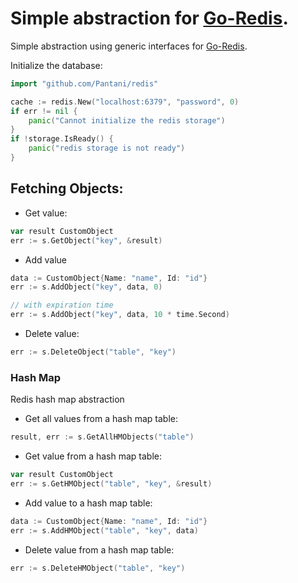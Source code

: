 # Simple abstraction for [Go-Redis](github.com/go-redis/redis).

Simple abstraction using generic interfaces for [Go-Redis](github.com/go-redis/redis).

Initialize the database:
```go
import "github.com/Pantani/redis"

cache := redis.New("localhost:6379", "password", 0)
if err != nil {
    panic("Cannot initialize the redis storage")
}
if !storage.IsReady() {
    panic("redis storage is not ready")
}
```

 ## Fetching Objects:

- Get value:
```go
var result CustomObject
err := s.GetObject("key", &result)
```

- Add value
```go
data := CustomObject{Name: "name", Id: "id"}
err := s.AddObject("key", data, 0)

// with expiration time
err := s.AddObject("key", data, 10 * time.Second)
```

- Delete value:
```go
err := s.DeleteObject("table", "key")
```


### Hash Map

Redis hash map abstraction

- Get all values from a hash map table:
```go
result, err := s.GetAllHMObjects("table")
```

- Get value from a hash map table:
```go
var result CustomObject
err := s.GetHMObject("table", "key", &result)
```

- Add value to a hash map table:
```go
data := CustomObject{Name: "name", Id: "id"}
err := s.AddHMObject("table", "key", data)
```

- Delete value from a hash map table:
```go
err := s.DeleteHMObject("table", "key")
```
